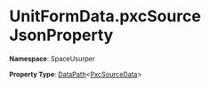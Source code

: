 # UnitFormData.pxcSource JsonProperty

<small>**Namespace**: SpaceUsurper</small>

<small>**Property Type**: [DataPath](../DataPath-1.md)&lt;[PxcSourceData](../PxcSourceData.md)&gt;</small>


